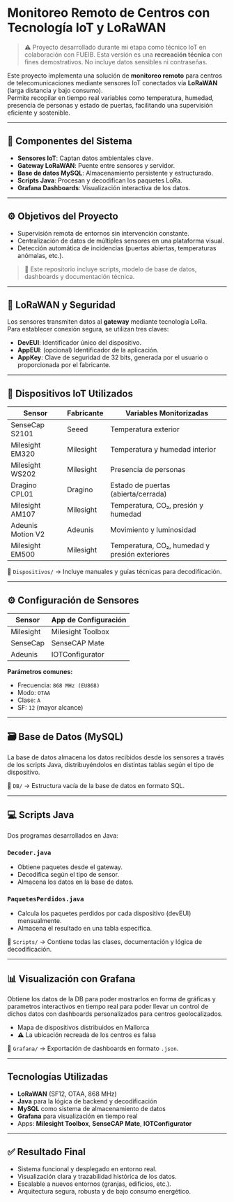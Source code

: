 # Monitoreo Remoto de Centros con Tecnología IoT y LoRaWAN

> ⚠️ Proyecto desarrollado durante mi etapa como técnico IoT en colaboración con FUEIB. Esta versión es una **recreación técnica** con fines demostrativos. No incluye datos sensibles ni contraseñas.

Este proyecto implementa una solución de **monitoreo remoto** para centros de telecomunicaciones mediante sensores IoT conectados vía **LoRaWAN** (larga distancia y bajo consumo).  
Permite recopilar en tiempo real variables como temperatura, humedad, presencia de personas y estado de puertas, facilitando una supervisión eficiente y sostenible.

---

## 🧩 Componentes del Sistema

- **Sensores IoT**: Captan datos ambientales clave.
- **Gateway LoRaWAN**: Puente entre sensores y servidor.
- **Base de datos MySQL**: Almacenamiento persistente y estructurado.
- **Scripts Java**: Procesan y decodifican los paquetes LoRa.
- **Grafana Dashboards**: Visualización interactiva de los datos.

---

## ⚙️ Objetivos del Proyecto

- Supervisión remota de entornos sin intervención constante.
- Centralización de datos de múltiples sensores en una plataforma visual.
- Detección automática de incidencias (puertas abiertas, temperaturas anómalas, etc.).

> 📁 Este repositorio incluye scripts, modelo de base de datos, dashboards y documentación técnica.

---

## 📡 LoRaWAN y Seguridad

Los sensores transmiten datos al **gateway** mediante tecnología LoRa.  
Para establecer conexión segura, se utilizan tres claves:

- **DevEUI**: Identificador único del dispositivo.
- **AppEUI**: (opcional) Identificador de la aplicación.
- **AppKey**: Clave de seguridad de 32 bits, generada por el usuario o proporcionada por el fabricante.

---

## 🔌 Dispositivos IoT Utilizados

| Sensor              | Fabricante | Variables Monitorizadas                        |
|---------------------|------------|------------------------------------------------|
| SenseCap S2101      | Seeed      | Temperatura exterior                           |
| Milesight EM320     | Milesight  | Temperatura y humedad interior                 |
| Milesight WS202     | Milesight  | Presencia de personas                          |
| Dragino CPL01       | Dragino    | Estado de puertas (abierta/cerrada)            |
| Milesight AM107     | Milesight  | Temperatura, CO₂, presión y humedad            |
| Adeunis Motion V2   | Adeunis    | Movimiento y luminosidad                       |
| Milesight EM500     | Milesight  | Temperatura, CO₂, humedad y presión exteriores |

📁 `Dispositivos/` → Incluye manuales y guías técnicas para decodificación.

---

## ⚙️ Configuración de Sensores

| Sensor     | App de Configuración        |
|------------|-----------------------------|
| Milesight  | Milesight Toolbox           |
| SenseCap   | SenseCAP Mate               |
| Adeunis    | IOTConfigurator             |

**Parámetros comunes:**

- Frecuencia: `868 MHz (EU868)`
- Modo: `OTAA`
- Clase: `A`
- SF: `12` (mayor alcance)

---

## 🗃️ Base de Datos (MySQL)

La base de datos almacena los datos recibidos desde los sensores a través de los scripts Java, distribuyéndolos en distintas tablas según el tipo de dispositivo.

📁 `DB/` → Estructura vacía de la base de datos en formato SQL.

---

## 💻 Scripts Java

Dos programas desarrollados en Java:

### `Decoder.java`
- Obtiene paquetes desde el gateway.
- Decodifica según el tipo de sensor.
- Almacena los datos en la base de datos.

### `PaquetesPerdidos.java`
- Calcula los paquetes perdidos por cada dispositivo (devEUI) mensualmente.
- Almacena el resultado en una tabla específica.

📁 `Scripts/` → Contiene todas las clases, documentación y lógica de decodificación.

---

## 📊 Visualización con Grafana

Obtiene los datos de la DB para poder mostrarlos en forma de gráficas y parametros interactivos en tiempo real para poder llevar un control de dichos datos con dashboards personalizados para centros geolocalizados.

-  Mapa de dispositivos distribuidos en Mallorca
- ⚠️ La ubicación recreada de los centros es falsa

📁 `Grafana/` → Exportación de dashboards en formato `.json`.

---

## Tecnologías Utilizadas

- **LoRaWAN** (SF12, OTAA, 868 MHz)
- **Java** para la lógica de backend y decodificación
- **MySQL** como sistema de almacenamiento de datos
- **Grafana** para visualización en tiempo real
- Apps: **Milesight Toolbox**, **SenseCAP Mate**, **IOTConfigurator**

---

## ✅ Resultado Final

- Sistema funcional y desplegado en entorno real.
- Visualización clara y trazabilidad histórica de los datos.
- Escalable a nuevos entornos (granjas, edificios, etc.).
- Arquitectura segura, robusta y de bajo consumo energético.
